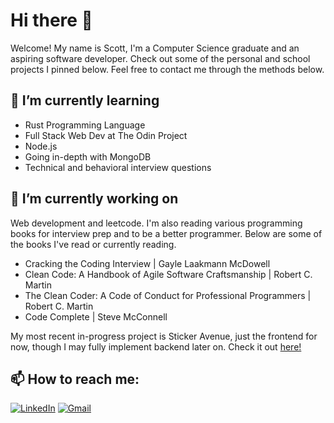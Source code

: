 # Hi there 👋

Welcome! My name is Scott, I'm a Computer Science graduate and an aspiring software developer. Check out some of the personal and school projects I pinned below. Feel free to contact me through the methods below.

## 🌱 I’m currently learning
- Rust Programming Language
- Full Stack Web Dev at The Odin Project
- Node.js
- Going in-depth with MongoDB
- Technical and behavioral interview questions

## 🔭 I’m currently working on
Web development and leetcode. I'm also reading various programming books for interview prep and to be a better programmer. Below are some of the books I've read or currently reading.
- Cracking the Coding Interview | Gayle Laakmann McDowell
- Clean Code: A Handbook of Agile Software Craftsmanship | Robert C. Martin 
- The Clean Coder: A Code of Conduct for Professional Programmers | Robert C. Martin
- Code Complete | Steve McConnell

My most recent in-progress project is Sticker Avenue, just the frontend for now, though I may fully implement backend later on.
Check it out [here!](https://scottti312.github.io/sticker-avenue/)

## 📫 How to reach me:
[![LinkedIn](https://img.shields.io/badge/LinkedIn-Scott_Ti-informational?style=flat-square&logo=linkedin&logoColor=white)](https://www.linkedin.com/in/scott-ti)
[![Gmail](https://img.shields.io/badge/Gmail-scott.ti312@gmail.com-informational?style=flat-square&color=EA4335&logo=gmail&logoColor=white)](mailto:scott.ti312@gmail.com?subject=Hey!)
